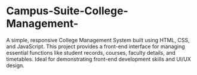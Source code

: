 # Campus-Suite-College-Management-
A simple, responsive College Management System built using HTML, CSS, and JavaScript. This project provides a front-end interface for managing essential functions like student records, courses, faculty details, and timetables. Ideal for demonstrating front-end development skills and UI/UX design.
